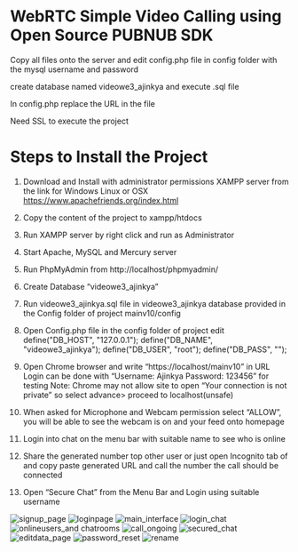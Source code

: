WebRTC Simple Video Calling using Open Source PUBNUB SDK
===========================================================

Copy all files onto the server and edit config.php file in config folder with the mysql username and password

create database named videowe3_ajinkya and execute .sql file

In config.php replace the URL in the file 

Need SSL to execute the project

Steps to Install the Project
========================

1)	Download and Install with administrator permissions XAMPP server from the link for Windows Linux or OSX https://www.apachefriends.org/index.html

2)	Copy the content of the project to xampp/htdocs

3)	Run XAMPP server by right click and run as Administrator

4)	Start Apache, MySQL and Mercury server

5)	Run PhpMyAdmin from http://localhost/phpmyadmin/

6)	Create Database “videowe3_ajinkya”

7)	Run videowe3_ajinkya.sql file in videowe3_ajinkya database provided in the Config folder of project mainv10/config

8)	Open Config.php file in the config folder of project edit
define("DB_HOST", "127.0.0.1");
define("DB_NAME", "videowe3_ajinkya");
define("DB_USER", "root");
define("DB_PASS", "");

9)	Open Chrome browser and write “https://localhost/mainv10” in URL
Login can be done with “Username: Ajinkya Password: 123456” for testing
Note: Chrome may not allow site to open “Your connection is not private” so select advance> proceed to localhost(unsafe) 

10)	When asked for Microphone and Webcam permission select “ALLOW”, you will be able to see the webcam is on and your feed onto homepage

11)	Login into chat on the menu bar with suitable name to see who is online

12)	Share the generated number top other user or just open Incognito tab of  and copy paste generated URL and call the number the call should be connected

13)	Open “Secure Chat” from the Menu Bar and Login using suitable username

![signup_page](https://cloud.githubusercontent.com/assets/8812357/12862608/db01b39a-cc21-11e5-91c9-ac4daa07d7d3.png)
![loginpage](https://cloud.githubusercontent.com/assets/8812357/12862603/daefdff8-cc21-11e5-8389-f6982259141b.png)
![main_interface](https://cloud.githubusercontent.com/assets/8812357/12862600/daef83dc-cc21-11e5-901b-868d324399d5.png)
![login_chat](https://cloud.githubusercontent.com/assets/8812357/12862601/daef8814-cc21-11e5-9154-11318d078dfe.png)
![onlineusers_and chatrooms](https://cloud.githubusercontent.com/assets/8812357/12862602/daef9976-cc21-11e5-836c-cb0903e2db86.png)
![call_ongoing](https://cloud.githubusercontent.com/assets/8812357/12862598/daec1ca6-cc21-11e5-8fc4-50fb3bd47c57.png)
![secured_chat](https://cloud.githubusercontent.com/assets/8812357/12862607/db013afa-cc21-11e5-9ba3-ca1ece19bd58.png)
![editdata_page](https://cloud.githubusercontent.com/assets/8812357/12862599/daed698a-cc21-11e5-93b5-3586e21faebc.png)
![password_reset](https://cloud.githubusercontent.com/assets/8812357/12862605/dafb3556-cc21-11e5-91bf-3cede0b69435.png)
![rename](https://cloud.githubusercontent.com/assets/8812357/12862606/daff2c10-cc21-11e5-97ef-1dfd65e93a3c.png)

